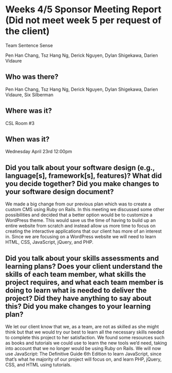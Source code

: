 # Weeks 4/5 Sponsor Meeting Report (Did not meet week 5 per request of the client)

Team Sentence Sense

Pen Han Chang, Tsz Hang Ng, Derick Nguyen, Dylan Shigekawa, Darien Vidaure

## Who was there?

Pen Han Chang, Tsz Hang Ng, Derick Nguyen, Dylan Shigekawa, Darien Vidaure, Six Silberman

## Where was it?

CSL Room #3

## When was it?

Wednesday April 23rd 12:00pm

## Did you talk about your software design (e.g., language[s], framework[s], features)? What did you decide together? Did you make changes to your software design document?

We made a big change from our previous plan which was to create a custom CMS using Ruby on Rails. In this meeting we discussed some other possibilities and decided that a better option would be to customize a WordPress theme. This would save us the time of having to build up an entire website from scratch and instead allow us more time to focus on creating the interactive applications that our client has more of an interest in. Since we are focusing on a WordPress website we will need to learn HTML, CSS, JavaScript, jQuery, and PHP.

## Did you talk about your skills assessments and learning plans? Does your client understand the skills of each team member, what skills the project requires, and what each team member is doing to learn what is needed to deliver the project? Did they have anything to say about this? Did you make changes to your learning plan?

We let our client know that we, as a team, are not as skilled as she might think but that we would try our best to learn all the necessary skills needed to complete this project to her satisfaction. We found some resources such as books and tutorials we could use to learn the new tools we’d need, taking into account that we no longer would be using Ruby on Rails. We will now use JavaScript: The Definitive Guide 6th Edition to learn JavaScript, since that’s what he majority of our project will focus on, and learn PHP, jQuery, CSS, and HTML using tutorials.
